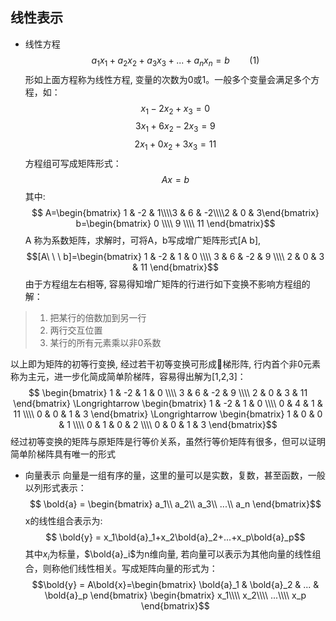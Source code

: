## 线性表示
* 线性方程
$$ a_1x_1+a_2x_2+a_3x_3+...+a_nx_n=b \ \ \ \ \ \ \ \ (1)$$
形如上面方程称为线性方程, 变量的次数为0或1。一般多个变量会满足多个方程，如：
$$ x_1-2x_2+x_3=0$$
$$ 3x_1+6x_2-2x_3=9$$
$$ 2x_1+0x_2+3x_3=11$$
方程组可写成矩阵形式：
$$ Ax=b $$
其中:
$$ A=\begin{bmatrix} 1 & -2 & 1\\\\3 & 6 & -2\\\\2 & 0 & 3\end{bmatrix} 
b=\begin{bmatrix}
0 \\\\
9 \\\\
11 
\end{bmatrix}$$
A 称为系数矩阵，求解时，可将A，b写成增广矩阵形式[A b],
$$[A\ \ \ b]=\begin{bmatrix}
    1 & -2 & 1 & 0 \\\\
    3 & 6 & -2 & 9 \\\\
    2 & 0 & 3 & 11 
\end{bmatrix}$$
由于方程组左右相等, 容易得知增广矩阵的行进行如下变换不影响方程组的解：
> 1. 把某行的倍数加到另一行
> 2. 两行交互位置
> 3. 某行的所有元素乘以非0系数

以上即为矩阵的初等行变换, 经过若干初等变换可形成梯形阵, 行内首个非0元素称为主元，进一步化简成简单阶梯阵，容易得出解为[1,2,3]：
$$ \begin{bmatrix}
    1 & -2 & 1 & 0 \\\\
    3 & 6 & -2 & 9 \\\\
    2 & 0 & 3 & 11 
\end{bmatrix} \Longrightarrow
\begin{bmatrix}
    1 & -2 & 1 & 0 \\\\
    0 & 4 & 1 & 11 \\\\
    0 & 0 & 1 & 3 
\end{bmatrix} \Longrightarrow
\begin{bmatrix}
    1 & 0 & 0 & 1 \\\\
    0 & 1 & 0 & 2 \\\\
    0 & 0 & 1 & 3 
\end{bmatrix}$$
经过初等变换的矩阵与原矩阵是行等价关系，虽然行等价矩阵有很多，但可以证明简单阶梯阵具有唯一的形式

* 向量表示
向量是一组有序的量，这里的量可以是实数，复数，甚至函数，一般以列形式表示：
$$ \bold{a} = \begin{bmatrix}
    a_1\\
    a_2\\
    a_3\\
    ...\\
    a_n
\end{bmatrix}$$
x的线性组合表示为:
$$ \bold{y} = x_1\bold{a}_1+x_2\bold{a}_2+...+x_p\bold{a}_p$$
其中$x_i$为标量，$\bold{a}_i$为n维向量, 若向量可以表示为其他向量的线性组合，则称他们线性相关。写成矩阵向量的形式为：
$$\bold{y} = A\bold{x}=\begin{bmatrix}
    \bold{a}_1 & \bold{a}_2 & ... & \bold{a}_p
\end{bmatrix}
\begin{bmatrix}
    x_1\\\\
    x_2\\\\
    ...\\\\
    x_p
\end{bmatrix}$$